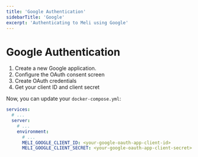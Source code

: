 ```yaml
---
title: 'Google Authentication'
sidebarTitle: 'Google'
excerpt: 'Authenticating to Meli using Google'
---
```


# Google Authentication

1. Create a new Google application.
1. Configure the OAuth consent screen
1. Create OAuth credentials
1. Get your client ID and client secret

Now, you can update your `docker-compose.yml`:

<div class="code-group">

```yaml
services:
  # ...
  server:
    # ...
    environment:
      # ...
      MELI_GOOGLE_CLIENT_ID: <your-google-oauth-app-client-id>
      MELI_GOOGLE_CLIENT_SECRET: <your-google-oauth-app-client-secret>
``` 

</div>
